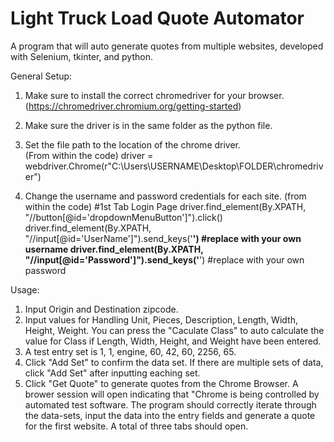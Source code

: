 # Light Truck Load Quote Automator
A program that will auto generate quotes from multiple websites, developed with Selenium, tkinter, and python.

General Setup:
1. Make sure to install the correct chromedriver for your browser. (https://chromedriver.chromium.org/getting-started)
2. Make sure the driver is in the same folder as the python file. 

3. Set the file path to the location of the chrome driver.     
(From within the code)
driver = webdriver.Chrome(r"C:\Users\USERNAME\Desktop\FOLDER\chromedriver")

4. Change the username and password credentials for each site. 
(from within the code)
#1st Tab Login Page
driver.find_element(By.XPATH, "//button[@id='dropdownMenuButton']").click()
driver.find_element(By.XPATH, "//input[@id='UserName']").send_keys('**********') #replace with your own username
driver.find_element(By.XPATH, "//input[@id='Password']").send_keys('**********') #replace with your own password
    
Usage:
1. Input Origin and Destination zipcode.
2. Input values for Handling Unit, Pieces, Description, Length, Width, Height, Weight. You can press the "Caculate Class" to auto calculate the value for Class if Length, Width, Height, and Weight have been entered.
3. A test entry set is 1, 1, engine, 60, 42, 60, 2256, 65. 
4. Click "Add Set" to confirm the data set. If there are multiple sets of data, click "Add Set" after inputting eaching set.
5. Click "Get Quote" to generate quotes from the Chrome Browser. A brower session will open indicating that "Chrome is being controlled by automated test software. The program should correctly iterate through the data-sets, input the data into the entry fields and generate a quote for the first website. A total of three tabs should open.



